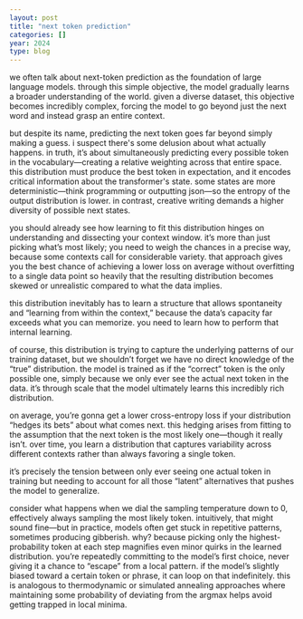 ```yaml
---
layout: post
title: "next token prediction"
categories: []
year: 2024
type: blog
---
```


we often talk about next-token prediction as the foundation of large language models. through this simple objective, the model gradually learns a broader understanding of the world. given a diverse dataset, this objective becomes incredibly complex, forcing the model to go beyond just the next word and instead grasp an entire context.

but despite its name, predicting the next token goes far beyond simply making a guess. i suspect there's some delusion about what actually happens. in truth, it’s about simultaneously predicting every possible token in the vocabulary—creating a relative weighting across that entire space. this distribution must produce the best token in expectation, and it encodes critical information about the transformer's state. some states are more deterministic—think programming or outputting json—so the entropy of the output distribution is lower. in contrast, creative writing demands a higher diversity of possible next states.

you should already see how learning to fit this distribution hinges on understanding and dissecting your context window. it’s more than just picking what’s most likely; you need to weigh the chances in a precise way, because some contexts call for considerable variety. that approach gives you the best chance of achieving a lower loss on average without overfitting to a single data point so heavily that the resulting distribution becomes skewed or unrealistic compared to what the data implies.

this distribution inevitably has to learn a structure that allows spontaneity and “learning from within the context,” because the data’s capacity far exceeds what you can memorize. you need to learn how to perform that internal learning.

of course, this distribution is trying to capture the underlying patterns of our training dataset, but we shouldn’t forget we have no direct knowledge of the “true” distribution. the model is trained as if the “correct” token is the only possible one, simply because we only ever see the actual next token in the data. it’s through scale that the model ultimately learns this incredibly rich distribution.

on average, you’re gonna get a lower cross-entropy loss if your distribution “hedges its bets” about what comes next. this hedging arises from fitting to the assumption that the next token is the most likely one—though it really isn’t. over time, you learn a distribution that captures variability across different contexts rather than always favoring a single token.

it’s precisely the tension between only ever seeing one actual token in training but needing to account for all those “latent” alternatives that pushes the model to generalize.

consider what happens when we dial the sampling temperature down to 0, effectively always sampling the most likely token. intuitively, that might sound fine—but in practice, models often get stuck in repetitive patterns, sometimes producing gibberish. why? because picking only the highest-probability token at each step magnifies even minor quirks in the learned distribution. you’re repeatedly committing to the model’s first choice, never giving it a chance to “escape” from a local pattern. if the model’s slightly biased toward a certain token or phrase, it can loop on that indefinitely. this is analogous to thermodynamic or simulated annealing approaches where maintaining some probability of deviating from the argmax helps avoid getting trapped in local minima.
